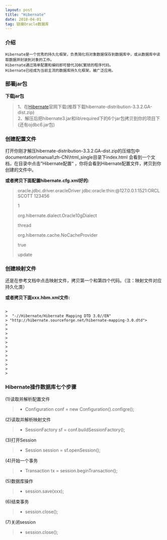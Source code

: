 ```yaml
---
layout: post
title: "Hibernate"
date: 2018-04-01
tag: 链接Oracle数据库
---
```

### 介绍
	
	Hibernate是一个优秀的持久化框架，负责简化将对象数据保存到数据库中，或从数据库中读取数据并封装到对象的工作。
	Hibernate通过简单配置和编码即可替代JDBC繁琐的程序代码。
	Hibernate已经成为当前主流的数据库持久化框架，被广泛应用。

### 部署jar包
	
**下载jar包**

> 1、在[Hibernate](http://www.hibernate.org)官网下载(推荐下载hibernate-distribution-3.3.2.GA-dist.zip)  
> 2、解压后把hibernate3.jar和lib\required下的6个jar包拷贝到你的项目下(还有ojdbc6.jar包)

### 创建配置文件

打开你刚才解压hibernate-distribution-3.3.2.GA-dist.zip的压缩包中documentation\manual\zh-CN\html_single目录下index.html
会看到一个文档，在目录中点击”Hibernate配置“ ，你将会看到Hibernate配置文件，拷贝到你创建的文件中。

**或者拷贝下面配置hibernate.cfg.xml好的:**

>    <?xml version='1.0' encoding='utf-8'?>
>    <!DOCTYPE hibernate-configuration PUBLIC 
>    "-//Hibernate/Hibernate Configuration DTD 3.0//EN"
>    "http://hibernate.sourceforge.net/hibernate-configuration-3.0.dtd">
>    
>    <hibernate-configuration>
>    
>    <session-factory>
>    
>    <!-- Database connection settings -->
>    <property name="connection.driver_class">oracle.jdbc.driver.oracleDriver</property>
>    <property name="connection.url">jdbc:oracle:thin:@127.0.0.1:1521:ORCL</property>
>    <property name="connection.username">SCOTT</property>
>    <property name="connection.password">123456</property>
>    
>    <!-- JDBC connection pool (use the built-in) -->
>    <property name="connection.pool_size">1</property>
>    
>    <!-- SQL dialect -->
>    <property name="dialect">org.hibernate.dialect.Oracle10gDialect</property>
>    
>    <!-- Enable Hibernate's automatic session context management -->
>    <property name="current_session_context_class">thread</property>
>    
>    <!-- Disable the second-level cache  -->
>    <property name="cache.provider_class">org.hibernate.cache.NoCacheProvider</property>
>    
>    <!-- Echo all executed SQL to stdout -->
>    <property name="show_sql">true</property>
>    
>    <!-- Drop and re-create the database schema on startup -->
>    <property name="hbm2ddl.auto">update</property><br>
>    
>    <mapping resource="(your hbm.xml Directory location ).hbm.xml"/>
>    
>    </session-factory>
>    
>    </hibernate-configuration>

### 创建映射文件

还是在参考文档中点击映射文件，拷贝第一个和第四个代码。（注：映射文件对应持久化类）

**或者拷贝下面xxx.hbm.xml文件:**

<pre><code>
> <?xml version="1.0"?>
> <!DOCTYPE hibernate-mapping PUBLIC
> "-//Hibernate/Hibernate Mapping DTD 3.0//EN"
> "http://hibernate.sourceforge.net/hibernate-mapping-3.0.dtd">
> 
> <hibernate-mapping package="org.hibernate.tutorial.domain">
> 
> <class name="Event" table="EVENTS">
> <id name="id" column="EVENT_ID">
> <generator class="native"/>
> </id>
> <property name="date" type="timestamp" column="EVENT_DATE"/>
> <property name="title"/>
> </class>
> 
> </hibernate-mapping>
</code></pre>

### Hibernate操作数据库七个步骤
	
(1)读取并解析配置文件  
>* Configuration conf = new Configuration().configre();
  
(2)读取并解析映射文件  
>* SessionFactory sf = conf.buildSessionFactory(); 
 
(3)打开Session  
>* Session session = sf.openSession();  

(4)开始一个事务  
>* Transaction tx = session.beginTransaction(); 
 
(5)数据库操作  
>* session.save(xxx);  

(6)结束事务  
>* session.close();  

(7)关闭session  
>* session.close();


	

	
	
	
	